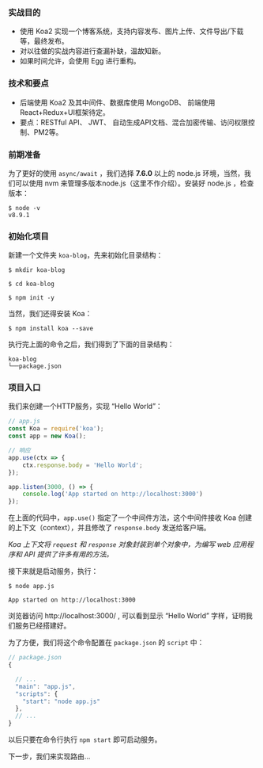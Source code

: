 ### 实战目的

- 使用 Koa2 实现一个博客系统，支持内容发布、图片上传、文件导出/下载等，最终发布。
- 对以往做的实战内容进行查漏补缺，温故知新。
- 如果时间允许，会使用 Egg 进行重构。

### 技术和要点

- 后端使用 Koa2 及其中间件、数据库使用 MongoDB、 前端使用 React+Redux+UI框架待定。
- 要点：RESTful API、 JWT、 自动生成API文档、混合加密传输、访问权限控制、PM2等。

### 前期准备

为了更好的使用 `async/await` ，我们选择 **7.6.0** 以上的 node.js 环境，当然，我们可以使用 nvm 来管理多版本node.js（这里不作介绍）。安装好 node.js ，检查版本：

```shell
$ node -v
v8.9.1
```

### 初始化项目

新建一个文件夹 `koa-blog`，先来初始化目录结构：

```shell
$ mkdir koa-blog

$ cd koa-blog

$ npm init -y

```


当然，我们还得安装 Koa：

```shell
$ npm install koa --save
```

执行完上面的命令之后，我们得到了下面的目录结构：

```
koa-blog
└──package.json
```

### 项目入口

我们来创建一个HTTP服务，实现 “Hello World”：

```js
// app.js
const Koa = require('koa');
const app = new Koa();

// 响应
app.use(ctx => {
    ctx.response.body = 'Hello World';
});

app.listen(3000, () => {
    console.log('App started on http://localhost:3000')
});
```

在上面的代码中，`app.use()` 指定了一个中间件方法，这个中间件接收 Koa 创建的上下文（context），并且修改了 `response.body` 发送给客户端。

*Koa 上下文将 `request` 和 `response` 对象封装到单个对象中，为编写 web 应用程序和 API 提供了许多有用的方法。*

接下来就是启动服务，执行：

```shell
$ node app.js

App started on http://localhost:3000
```

浏览器访问 http://localhost:3000/ , 可以看到显示 “Hello World” 字样，证明我们服务已经搭建好。

为了方便，我们将这个命令配置在 `package.json` 的 `script` 中：

```js
// package.json
{

  // ...
  "main": "app.js",
  "scripts": {
    "start": "node app.js"
  },
  // ...
}

```

以后只要在命令行执行 `npm start` 即可启动服务。

下一步，我们来实现路由…